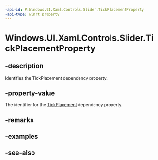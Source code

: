 ```yaml
---
-api-id: P:Windows.UI.Xaml.Controls.Slider.TickPlacementProperty
-api-type: winrt property
---
```


<!-- Property syntax
public Windows.UI.Xaml.DependencyProperty TickPlacementProperty { get; }
-->

# Windows.UI.Xaml.Controls.Slider.TickPlacementProperty

## -description
Identifies the [TickPlacement](slider_tickplacement.md) dependency property.



## -property-value
The identifier for the [TickPlacement](slider_tickplacement.md) dependency property.

## -remarks

## -examples

## -see-also
